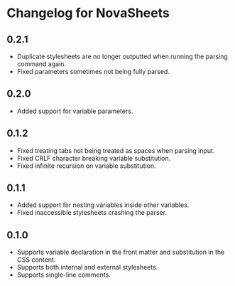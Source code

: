 # Changelog for NovaSheets

## 0.2.1
- Duplicate stylesheets are no longer outputted when running the parsing command again.
- Fixed parameters sometimes not being fully parsed.

## 0.2.0
- Added support for variable parameters.

## 0.1.2
- Fixed treating tabs not being treated as spaces when parsing input.
- Fixed CRLF character breaking variable substitution.
- Fixed infinite recursion on variable substitution.

## 0.1.1
- Added support for nesting variables inside other variables.
- Fixed inaccessible stylesheets crashing the parser.

## 0.1.0
- Supports variable declaration in the front matter and substitution in the CSS content.
- Supports both internal and external stylesheets.
- Supports single-line comments.
